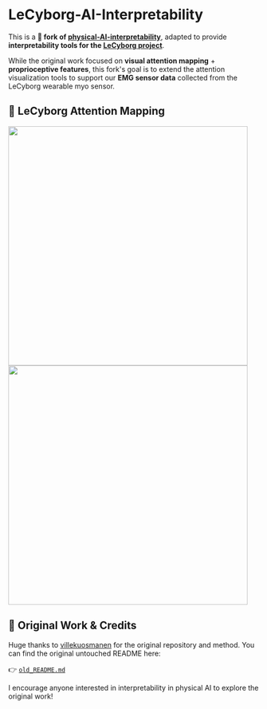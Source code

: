 # LeCyborg-AI-Interpretability

This is a **🚧 fork of [physical-AI-interpretability](https://github.com/villekuosmanen/physical-AI-interpretability)**, adapted to provide **interpretability tools for the [LeCyborg project](https://github.com/Mr-C4T/LeCyborg)**.

While the original work focused on **visual attention mapping** + **proprioceptive features**, this fork's goal is to extend the attention visualization tools to support our **EMG sensor data** collected from the LeCyborg wearable myo sensor.

## 🧠 LeCyborg Attention Mapping

<img src="assets/emg_attention.gif" width="480">
<img src="assets/emg_dataset.gif" width="480">

## 📖 Original Work & Credits

Huge thanks to [villekuosmanen](https://github.com/villekuosmanen) for the original repository and method. You can find the original untouched README here:

👉 [`old_README.md`](./old_README.md)

I encourage anyone interested in interpretability in physical AI to explore the original work!
